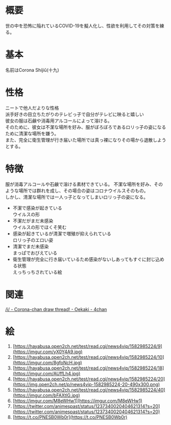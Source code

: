 # 概要
世の中を恐怖に陥れているCOVID-19を擬人化し、性欲を利用してその対策を練る。

# 基本
名前はCorona Shíjiǔ(十九)

# 性格
ニートで他人だよりな性格  
派手好きの目立ちたがりのテレビっ子で自分がテレビに映ると嬉しい  
彼女の服は石鹸や消毒用アルコールによって溶ける。  
そのために、彼女は不潔な場所を好み、服がぼろぼろであるロリっ子の姿になるために清潔な場所を嫌う。  
また、完全に衛生管理が行き届いた場所では真っ裸になりその場から退散しようとする。

# 特徴
服が消毒アルコールや石鹸で溶ける素材できている。
不潔な場所を好み、そのような場所では群れを成し、その場合の姿はコロナウイルスそのもの。  
しかし、清潔な場所では一人っ子となってしまいロリっ子の姿になる。  

- 不潔で感染が起きている  
ウイルスの形
- 不潔だがまだ未感染  
ウイルスの形でほくそ笑む
- 感染が起きているが清潔で増殖が抑えられている  
ロリっ子のエロい姿
- 清潔でまだ未感染  
まっぱでおびえている
- 衛生管理が完全に行き届いているため感染がないしあってもすぐに封じ込める状態  
えっちっちされている絵

# 関連
[/i/ - Corona-chan draw thread! - Oekaki - 4chan](https://boards.4chan.org/i/thread/605508/coronachan-draw-thread)

# 絵

1. [https://hayabusa.open2ch.net/test/read.cgi/news4vip/1582985224/9](https://imgur.com/yX0Y4A9.jpg)  
1. [https://hayabusa.open2ch.net/test/read.cgi/news4vip/1582985224/10](https://imgur.com/8gfoNcH.jpg)  
1. [https://hayabusa.open2ch.net/test/read.cgi/news4vip/1582985224/18](https://imgur.com/AUffLh4.jpg)
1. [https://hayabusa.open2ch.net/test/read.cgi/news4vip/1582985224/20](https://img.open2ch.net/p/news4vip-1582985224-20-490x300.png)  
1. [https://hayabusa.open2ch.net/test/read.cgi/news4vip/1582985224/40](https://imgur.com/bFAXtlG.jpg)
1. [https://imgur.com/M8eWHw1](https://imgur.com/M8eWHw1)
1. [https://twitter.com/animespast/status/1237340020404621314?s=20](https://twitter.com/animespast/status/1237340020404621314?s=20)
1. [https://t.co/PNESB0Wb0r](https://t.co/PNESB0Wb0r)